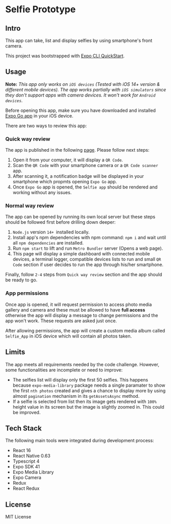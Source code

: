 # Selfie Prototype

## Intro

This app can take, list and display selfies by using smartphone's front camera.

This project was bootstrapped with [Expo CLI QuickStart](https://github.com/expo/expo-cli).


## Usage
**Note:** *This app only works on `iOS devices` (Tested with iOS 14+ version & different mobile devices). The app works partially with `iOS simulators` since they don't support apps with camera devices. It won't work for `Android devices`.*

Before opening this app, make sure you have downloaded and installed [Expo Go app](https://apps.apple.com/us/app/expo-go/id982107779) in your iOS device.

There are two ways to review this app:

### Quick way review

The app is published in the following [page](https://expo.io/@joel-rojas/selfie-prototype-by-emerson-rojas). Please follow next steps:

1. Open it from your computer, it will display a `QR Code`.
2. Scan the `QR Code` with your smartphone camera or a `QR Code scanner` app.
3. After scanning it, a notification badge will be displayed in your smartphone which propmts opening `Expo Go` app.
4. Once `Expo Go` app is opened, the `Selfie app` should be rendered and working without any issues.

### Normal way review

The app can be opened by running its own local server but these steps should be followed first before drilling down deeper:

1. `Node.js` version `14+ `installed locally.
2. Install app's npm dependencies with npm command: `npm i` and wait until all `npm dependencies` are installed.
3. Run `npm start` to lift and run `Metro Bundler` server (Opens a web page).
4. This page will display a simple dashboard with connected mobile devices, a terminal logger, compatible devices lists to run and small `QR Code` section if user decides to run the app through his/her smartphone.

Finally, follow `2-4` steps from `Quick way review` section and the app should be ready to go.

### App permissions

Once app is opened, it will request permission to access photo media gallery and camera and these must be allowed to have **full access** otherwise the app will display a message to change permissions and the app won't work. These requests are asked just once.

After allowing permissions, the app will create a custom media album called `Selfie_App` in iOS device which will contain all photos taken. 

## Limits
The app meets all requirements needed by the code challenge. However, some functionalities are incomplete or need to improve:

- The selfies list will display only the first 50 selfies. This happens because `expo-media-library` package needs a single paramater to show the first `nth photos` created and gives a chance to display more by using almost `pagination` mechanism in its `getAssetsAsync` method.
- If a selfie is selected from list then its image gets rendered with `100%` height value in its screen but the image is slightly zoomed in. This could be improved.

## Tech Stack
The following main tools were integrated during development process:

- React 16
- React Native 0.63
- Typescript 4
- Expo SDK 41
- Expo Media Library
- Expo Camera
- Redux
- React Redux

## License
MIT License
